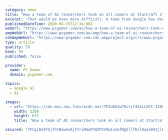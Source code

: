 ```yaml
---
category: news
title: "How a team of AI researchers took on all comers at StarCraft 2"
excerpt: "That would be even more difficult. A team from Google has done it, however. The AlphaStar AI from DeepMind triumphed over puny humans in a series of blind games (the meatbags had no idea they ..."
publishedDateTime: 2020-04-15T12:34:00Z
webUrl: "https://www.pcgamer.com/au/how-a-team-of-ai-researchers-took-on-all-comers-at-starcraft-2/"
ampWebUrl: "https://www.pcgamer.com/au/amp/how-a-team-of-ai-researchers-took-on-all-comers-at-starcraft-2/"
cdnAmpWebUrl: "https://www-pcgamer-com.cdn.ampproject.org/c/s/www.pcgamer.com/au/amp/how-a-team-of-ai-researchers-took-on-all-comers-at-starcraft-2/"
type: article
quality: 59
heat: 59
published: false

provider:
  name: PC Gamer
  domain: pcgamer.com

topics:
  - Google AI
  - AI

images:
  - url: "https://cdn.mos.cms.futurecdn.net/7PJU8U3wTDctzf42kiLXFC-1200-80.jpg"
    width: 1200
    height: 675
    title: "How a team of AI researchers took on all comers at StarCraft 2"

secured: "7FCgiBx8Y5jthtBawGnAjITriHGoP5OZP3S9w1s2wfNg5llfRil0aavD4IjlDHaYFIj8ySxwLuAj7MTh2XN8+DXK4aVjlrOsg7TYbianCARk+/MBQyALJYepSrSKBAjlgUoqPhoQVcYhTmZVxL01HOWFrG50AAea3hsPC6mg1o7yFva1e57C1q4XStJcmfSdK8NVMZkYdWuodjMQ0e55UvnONPFEo40ba6xDCP+hqF4QUqqRpGqoU4UgdneuIJ/hBb2G7Vi9Jj0FNpDwYT1VlbHpuS3DeI/0nbzROfDeu4HsEgNTF8NRiV2XNW/Ye29S;o+igNzAoDdNRywwR94TMAA=="
---
```


